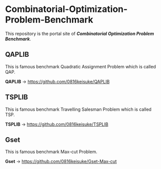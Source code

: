 # Combinatorial-Optimization-Problem-Benchmark
This repository is the portal site of ***Combinatorial Optimization Problem Benchmark***.


## QAPLIB
This is famous benchmark Quadratic Assignment Problem which is called QAP.

**QAPLIB** -> https://github.com/0816keisuke/QAPLIB


## TSPLIB
This is famous benchmark Travelling Salesman Problem which is called TSP.

**TSPLIB** -> https://github.com/0816keisuke/TSPLIB


## Gset
This is famous benchmark Max-cut Problem.

**Gset** -> https://github.com/0816keisuke/Gset-Max-cut